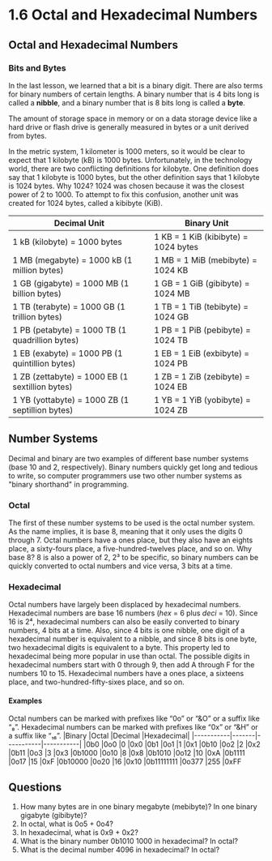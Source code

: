 # 1.6 Octal and Hexadecimal Numbers
## Octal and Hexadecimal Numbers
### Bits and Bytes
In the last lesson, we learned that a bit is a binary digit. There are also terms for binary numbers of certain lengths. A binary number that is 4 bits long is called a **nibble**, and a binary number that is 8 bits long is called a **byte**.

The amount of storage space in memory or on a data storage device like a hard drive or flash drive is generally measured in bytes or a unit derived from bytes.

In the metric system, 1 kilometer is 1000 meters, so it would be clear to expect that 1 kilobyte (kB) is 1000 bytes. Unfortunately, in the technology world, there are two conflicting definitions for kilobyte. One definition does say that 1 kilobyte is 1000 bytes, but the other definition says that 1 kilobyte is 1024 bytes. Why 1024? 1024 was chosen because it was the closest power of 2 to 1000. To attempt to fix this confusion, another unit was created for 1024 bytes, called a kibibyte (KiB).

|Decimal Unit	|Binary Unit|
|---|---|
|1 kB (kilobyte) = 1000 bytes	|1 KB = 1 KiB (kibibyte) = 1024 bytes
|1 MB (megabyte) = 1000 kB (1 million bytes)	|1 MB = 1 MiB (mebibyte) = 1024 KB
|1 GB (gigabyte) = 1000 MB (1 billion bytes)	|1 GB = 1 GiB (gibibyte) = 1024 MB
|1 TB (terabyte) = 1000 GB (1 trillion bytes)	|1 TB = 1 TiB (tebibyte) = 1024 GB
|1 PB (petabyte) = 1000 TB (1 quadrillion bytes)	|1 PB = 1 PiB (pebibyte) = 1024 TB
|1 EB (exabyte) = 1000 PB (1 quintillion bytes)	|1 EB = 1 EiB (exbibyte) = 1024 PB
|1 ZB (zettabyte) = 1000 EB (1 sextillion bytes)	|1 ZB = 1 ZiB (zebibyte) = 1024 EB
|1 YB (yottabyte) = 1000 ZB (1 septillion bytes)	|1 YB = 1 YiB (yobibyte) = 1024 ZB

## Number Systems
Decimal and binary are two examples of different base number systems (base 10 and 2, respectively). Binary numbers quickly get long and tedious to write, so computer programmers use two other number systems as "binary shorthand" in programming.

### Octal
The first of these number systems to be used is the octal number system. As the name implies, it is base 8, meaning that it only uses the digits 0 through 7. Octal numbers have a ones place, but they also have an eights place, a sixty-fours place, a five-hundred-twelves place, and so on. Why base 8? 8 is also a power of 2, 2³ to be specific, so binary numbers can be quickly converted to octal numbers and vice versa, 3 bits at a time.

### Hexadecimal
Octal numbers have largely been displaced by hexadecimal numbers. Hexadecimal numbers are base 16 numbers (*hex* = 6 plus *deci* = 10). Since 16 is 2⁴, hexadecimal numbers can also be easily converted to binary numbers, 4 bits at a time. Also, since 4 bits is one nibble, one digit of a hexadecimal number is equivalent to a nibble, and since 8 bits is one byte, two hexadecimal digits is equivalent to a byte. This property led to hexadecimal being more popular in use than octal. The possible digits in hexadecimal numbers start with 0 through 9, then add A through F for the numbers 10 to 15. Hexadecimal numbers have a ones place, a sixteens place, and two-hundred-fifty-sixes place, and so on.

#### Examples
Octal numbers can be marked with prefixes like “0o” or “&O” or a suffix like “₈”. Hexadecimal numbers can be marked with prefixes like “0x” or “&H” or a suffix like “₁₆”.
|Binary	    |Octal	|Decimal	|Hexadecimal|
|-----------|-------|-----------|-----------|
|0b0	    |0o0	|0	        |0x0
|0b1	    |0o1	|1	        |0x1
|0b10	    |0o2	|2	        |0x2
|0b11	    |0o3	|3	        |0x3
|0b1000	    |0o10	|8	        |0x8
|0b1010	    |0o12	|10	        |0xA
|0b1111	    |0o17	|15	        |0xF
|0b10000	|0o20	|16	        |0x10
|0b11111111	|0o377	|255	    |0xFF

## Questions
1. How many bytes are in one binary megabyte (mebibyte)? In one binary gigabyte (gibibyte)?
2. In octal, what is 0o5 + 0o4?
3. In hexadecimal, what is 0x9 + 0x2?
4. What is the binary number 0b1010 1000 in hexadecimal? In octal?
5. What is the decimal number 4096 in hexadecimal? In octal?